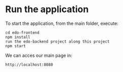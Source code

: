# Run the application

To start the application, from the main folder, execute:

    cd edo-frontend
    npm install
    run the edo-backend project along this project
    npm start

We can acces our main page in:

    http://localhost:8080